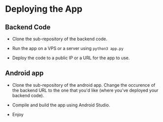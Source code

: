 # Deploying the App


## Backend Code

* Clone the sub-repository of the backend code.

* Run the app on a VPS or a server using ```python3 app.py```

* Deploy the code to a public IP or a URL for the app to use.


## Android app

* Clone the sub-repository of the android app. Change the occurence of the backend URL to the one that you'd like (where you've deployed your backend code).

* Compile and build the app using Android Studio.

* Enjoy
